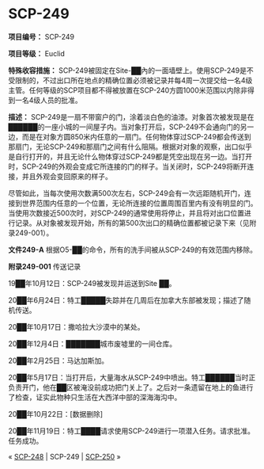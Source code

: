 # SCP-249
                        


**项目编号：** SCP-249

**项目等级：** Euclid

**特殊收容措施：** SCP-249被固定在Site-██內的一面墙壁上。使用SCP-249是不受限制的，不过出口所在地点的精确位置必须被记录并每4周一次提交给一名4级主管。任何等级的SCP项目都不得被放置在SCP-240方圆1000米范围以内除非得到一名4级人员的批准。

**描述：** SCP-249是一扇不带窗户的门，涂着淡白色的油漆。对象首次被发现是在██████的一座小城的一间屋子内。当对象打开后，SCP-249不会通向门的另一边，而是在对象方圆850米内任意的一扇门。任何物体穿过SCP-249都会传送到那扇门，无论SCP-249和那扇门之间有什么阻隔。根据对对象的观察，出口似乎是自行打开的，并且无论什么物体穿过SCP-249都是凭空出现在另一边。当打开时，SCP-249的外观会变成它所连接的门的样子。当关闭时，SCP-249将断开连接，并且外观会变回原来的样子。

尽管如此，当每次使用次数满500次左右，SCP-249会有一次远距随机开门，连接到世界范围内任意的一个位置，无论所连接的位置周围百里内有没有明显的门。当使用次数接近500次时，对SCP-249的通常使用将停止，并且将对出口位置进行记录。从对象被发现开始，所有的第500次出口的精确位置都被记录下来（见附录249-001）。

**文件249-A** 
根据O5-██的命令，所有的洗手间被从SCP-249的有效范围内移除。

**附录249-001**  传送记录

19██年10月12日：SCP-249被发现并运送到Site ██。

20██年6月24日：特工█████失踪并在几周后在加拿大东部被发现；描述了随机传送。

20██年10月17日：撒哈拉大沙漠中的某处。

20██年12月4日：███████城市废墟里的一间仓库。

20██年2月25日：马达加斯加。

20██年5月17日：当打开后，大量海水从SCP-249中喷出。特工██████当时正负责开门，他在██区被淹没前成功把门关上了。之后对一条遗留在地上的鱼进行了检查，证实此物种只生活在大西洋中部的深海海沟中。

20██年10月22日：[数据删除]

20██年11月19日：特工████请求使用SCP-249进行一项潜入任务。请求批准。任务成功。



« [SCP-248](/scp-248) | SCP-249 | [SCP-250](/scp-250) »





                    